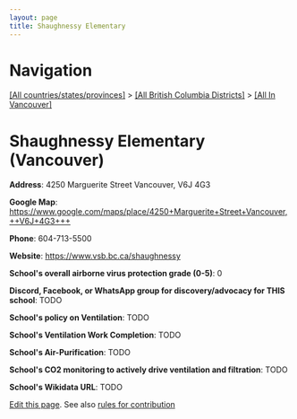 ```yaml
---
layout: page
title: Shaughnessy Elementary
---
```

# Navigation

[[All countries/states/provinces]](../../..) > [[All British Columbia Districts]](../..) > [[All In Vancouver]](..)

# Shaughnessy Elementary (Vancouver)

**Address**: 4250 Marguerite Street Vancouver,  V6J 4G3

**Google Map**: <https://www.google.com/maps/place/4250+Marguerite+Street+Vancouver,++V6J+4G3+++>

**Phone**: 604-713-5500

**Website**: <https://www.vsb.bc.ca/shaughnessy>

**School's overall airborne virus protection grade (0-5)**: 0

**Discord, Facebook, or WhatsApp group for discovery/advocacy for THIS school**: TODO

**School's policy on Ventilation**: TODO

**School's Ventilation Work Completion**: TODO

**School's Air-Purification**: TODO

**School's CO2 monitoring to actively drive ventilation and filtration**: TODO

**School's Wikidata URL**: TODO


[Edit this page](https://github.com/ventilate-schools/BC/edit/main/././Vancouver/Shaughnessy_Elementary.md). See also [rules for contribution](../../../contribution-rules/)